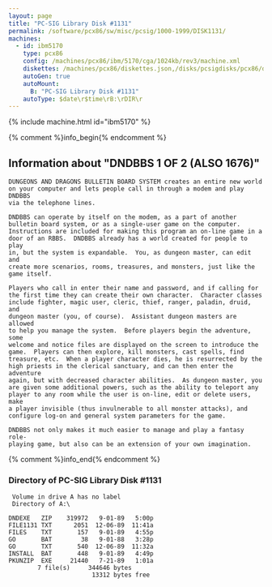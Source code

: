 ```yaml
---
layout: page
title: "PC-SIG Library Disk #1131"
permalink: /software/pcx86/sw/misc/pcsig/1000-1999/DISK1131/
machines:
  - id: ibm5170
    type: pcx86
    config: /machines/pcx86/ibm/5170/cga/1024kb/rev3/machine.xml
    diskettes: /machines/pcx86/diskettes.json,/disks/pcsigdisks/pcx86/diskettes.json
    autoGen: true
    autoMount:
      B: "PC-SIG Library Disk #1131"
    autoType: $date\r$time\rB:\rDIR\r
---
```


{% include machine.html id="ibm5170" %}

{% comment %}info_begin{% endcomment %}

## Information about "DNDBBS 1 OF 2 (ALSO 1676)"

    DUNGEONS AND DRAGONS BULLETIN BOARD SYSTEM creates an entire new world
    on your computer and lets people call in through a modem and play DNDBBS
    via the telephone lines.
    
    DNDBBS can operate by itself on the modem, as a part of another
    bulletin board system, or as a single-user game on the computer.
    Instructions are included for making this program an on-line game in a
    door of an RBBS.  DNDBBS already has a world created for people to play
    in, but the system is expandable.  You, as dungeon master, can edit and
    create more scenarios, rooms, treasures, and monsters, just like the
    game itself.
    
    Players who call in enter their name and password, and if calling for
    the first time they can create their own character.  Character classes
    include fighter, magic user, cleric, thief, ranger, paladin, druid, and
    dungeon master (you, of course).  Assistant dungeon masters are allowed
    to help you manage the system.  Before players begin the adventure, some
    welcome and notice files are displayed on the screen to introduce the
    game.  Players can then explore, kill monsters, cast spells, find
    treasure, etc.  When a player character dies, he is resurrected by the
    high priests in the clerical sanctuary, and can then enter the adventure
    again, but with decreased character abilities.  As dungeon master, you
    are given some additional powers, such as the ability to teleport any
    player to any room while the user is on-line, edit or delete users, make
    a player invisible (thus invulnerable to all monster attacks), and
    configure log-on and general system parameters for the game.
    
    DNDBBS not only makes it much easier to manage and play a fantasy role-
    playing game, but also can be an extension of your own imagination.
{% comment %}info_end{% endcomment %}


### Directory of PC-SIG Library Disk #1131

     Volume in drive A has no label
     Directory of A:\

    DNDEXE   ZIP    319972   9-01-89   5:00p
    FILE1131 TXT      2051  12-06-89  11:41a
    FILES    TXT       157   9-01-89   4:55p
    GO       BAT        38   9-01-88   3:28p
    GO       TXT       540  12-06-89  11:32a
    INSTALL  BAT       448   9-01-89   4:49p
    PKUNZIP  EXE     21440   7-21-89   1:01a
            7 file(s)     344646 bytes
                           13312 bytes free
